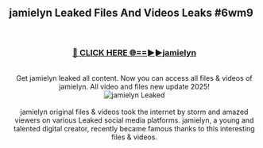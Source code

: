 ## jamielyn Leaked Files And Videos Leaks #6wm9
<br>
<div align="center">
<h3><a href="https://watchclip.my.id/jamielyn" rel="nofollow">🔴 CLICK HERE 🌐==►►jamielyn</a></h3>
<br>
Get jamielyn leaked all content. Now you can access all files & videos of jamielyn. All video and files new update 2025!
<br>
<a href="https://watchclip.my.id/jamielyn" rel="nofollow" data-target="animated-image.originalLink"><img src="https://i.ibb.co.com/WyWwxjT/player-gif2.gif" alt="jamielyn Leaked" style="max-width: 100%; display: inline-block;" data-target="animated-image.originalImage"></a>
<br><br>
jamielyn original files & videos took the internet by storm and amazed viewers on various Leaked social media platforms. jamielyn, a young and talented digital creator, recently became famous thanks to this interesting files & videos.
</div>
<br>